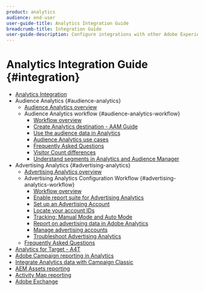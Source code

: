 ```yaml
---
product: analytics
audience: end-user
user-guide-title: Analytics Integration Guide
breadcrumb-title: Integration Guide
user-guide-description: Configure integrations with other Adobe Experience Cloud solutions, such as Audience Manager, Advertising Cloud, and Target.
---
```


# Analytics Integration Guide {#integration}

+ [Analytics Integration](home.md)
+ Audience Analytics {#audience-analytics}
  + [Audience Analytics overview](c-audience-analytics/mc-audiences-aam.md)
  + Audience Analytics workflow {#audience-analytics-workflow}
    + [Workflow overview](c-audience-analytics/c-workflow/audiences-workflow.md)
    + [Create Analytics destination - AAM Guide](https://experienceleague.adobe.com/docs/audience-manager/user-guide/features/destinations/experience-cloud-destinations/create-analytics-destination.html)
    + [Use the audience data in Analytics](c-audience-analytics/c-workflow/use-audience-data-analytics.md)
    + [Audience Analytics use cases](c-audience-analytics/aam-audience-use-cases.md)
    + [Frequently Asked Questions](c-audience-analytics/mc-audiences-faqs.md)
    + [Visitor Count differences](c-audience-analytics/visitor-count-reconciliation.md)
    + [Understand segments in Analytics and Audience Manager](c-audience-analytics/aam-analytics-segments.md)
+ Advertising Analytics {#advertising-analytics}
  + [Advertising Analytics overview](c-advertising-analytics/overview.md)
  + Advertising Analytics Configuration Workflow {#advertising-analytics-workflow}
    + [Workflow overview](c-advertising-analytics/c-adanalytics-workflow/aa-workflow.md)
    + [Enable report suite for Advertising Analytics](c-advertising-analytics/c-adanalytics-workflow/aa-provision-rs.md)
    + [Set up an Advertising Account](c-advertising-analytics/c-adanalytics-workflow/aa-create-ad-account.md)
    + [Locate your account IDs](c-advertising-analytics/c-adanalytics-workflow/aa-locate-account-id.md)
    + [Tracking: Manual Mode and Auto Mode](c-advertising-analytics/c-adanalytics-workflow/aa-manual-vs-automatic-tracking.md)
    + [Report on advertising data in Adobe Analytics](c-advertising-analytics/c-adanalytics-workflow/aa-report-ad-data-an.md)
    + [Manage advertising accounts](c-advertising-analytics/c-adanalytics-workflow/aa-manage-ad-accounts.md)
    + [Troubleshoot Advertising Analytics](c-advertising-analytics/c-adanalytics-workflow/aa-troubleshooting.md)
  + [Frequently Asked Questions](c-advertising-analytics/aa-faq.md)
+ [Analytics for Target - A4T](https://experienceleague.adobe.com/docs/target/using/integrate/a4t/a4t.html)
+ [Adobe Campaign reporting in Analytics](adobe-campaign.md)
+ [Integrate Analytics data with Campaign Classic](analytics-to-campaign-classic.md)
+ [AEM Assets reporting](aem-assets-reporting.md)
+ [Activity Map reporting](activitmap-reporting.md)
+ [Adobe Exchange](https://www.adobeexchange.com/experiencecloud.analytics.html#product)
